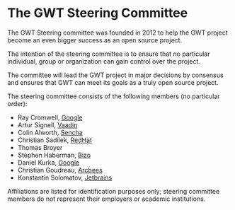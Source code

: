 The GWT Steering Committee
==========================

The GWT Steering committee was founded in 2012 to help the GWT project become an even bigger success as an open source project.

The intention of the steering committee is to ensure that no particular individual, group or organization can gain control over the project.

The committee will lead the GWT project in major decisions by consensus and ensures that GWT can meet its goals as a truly open source project.

The steering committee consists of the following members (no particular order):

* Ray Cromwell, [Google](https://www.google.com/about/)
* Artur Signell, [Vaadin](http://www.vaadin.com)
* Colin Alworth, [Sencha](http://www.sencha.com)
* Christian Sadilek, [RedHat](http://www.redhat.com)
* Thomas Broyer
* Stephen Haberman, [Bizo](http://www.bizo.com)
* Daniel Kurka, [Google](https://www.google.com/about/)
* Christian Goudreau, [Arcbees](http://www.arcbees.com)
* Konstantin Solomatov, [Jetbrains](http://www.jetbrains.com)

Affiliations are listed for identification purposes only; steering committee members do not represent their employers or academic institutions.
